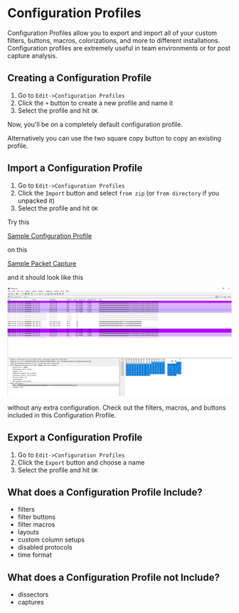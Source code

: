 # Configuration Profiles

Configuration Profiles allow you to export and import all of your custom filters, buttons, macros, colorizations, and more to different installations. Configuration profiles are extremely useful in team environments or for post capture analysis.

## Creating a Configuration Profile

1. Go to `Edit->Configuration Profiles`
2. Click the `+` button to create a new profile and name it
3. Select the profile and hit `OK`

Now, you'll be on a completely default configuration profile. 

Alternatively you can use the two square copy button to copy an existing profile.

## Import a Configuration Profile

1. Go to `Edit->Configuration Profiles`
2. Click the `Import` button and select `from zip` (or `from directory` if you unpacked it)
3. Select the profile and hit `OK`

Try this

[Sample Configuration Profile](https://github.com/paramedicjack/Wireshark-for-Software-Engineers/blob/main/Configuration%20Profiles/sample_configuration_profiles/sample1.zip "Sample Configuration Profile")

on this

[Sample Packet Capture](https://github.com/paramedicjack/Wireshark-for-Software-Engineers/blob/main/Configuration%20Profiles/sample_captures/Packets.cap "Sample Packet Capture")

and it should look like this

![alt text](https://github.com/paramedicjack/Wireshark-for-Software-Engineers/blob/main/Configuration%20Profiles/photos/sample1.PNG?raw=true)

without any extra configuration. Check out the filters, macros, and buttons included in this Configuration Profile.

## Export a Configuration Profile

1. Go to `Edit->Configuration Profiles`
2. Click the `Export` button and choose a name
3. Select the profile and hit `OK`

## What does a Configuration Profile Include?

* filters 
* filter buttons
* filter macros
* layouts
* custom column setups
* disabled protocols
* time format

## What does a Configuration Profile not Include?

* dissectors
* captures
